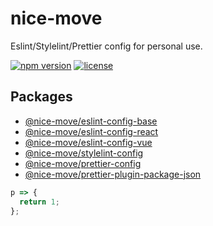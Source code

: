 # nice-move

Eslint/Stylelint/Prettier config for personal use.

[![npm version][npm-badge]][npm-link]
[![license][github-badge]][github-link]

## Packages

- [@nice-move/eslint-config-base](./packages/eslint-config-base/)
- [@nice-move/eslint-config-react](./packages/eslint-config-react/)
- [@nice-move/eslint-config-vue](./packages/eslint-config-vue/)
- [@nice-move/stylelint-config](./packages/stylelint-config/)
- [@nice-move/prettier-config](./packages/prettier-config/)
- [@nice-move/prettier-plugin-package-json](./packages/prettier-plugin-package-json/)

[github-badge]: https://img.shields.io/github/license/Airkro/nice-move.svg?logo=github&style=flat-square&colorB=blue
[github-link]: https://github.com/Airkro/nice-move
[npm-badge]: https://img.shields.io/badge/npm-nice--move-orange.svg?style=flat-square&logo=npm
[npm-link]: https://www.npmjs.com/org/nice-move

```js
p => {
  return 1;
};
```
